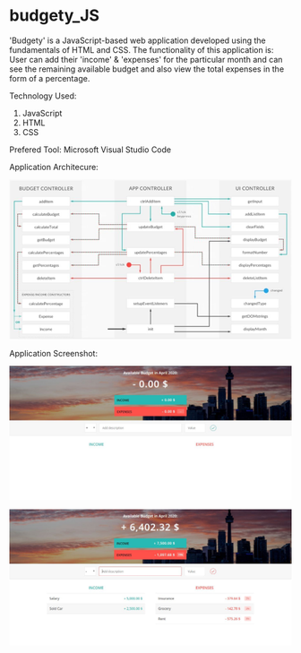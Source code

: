 # budgety_JS
'Budgety' is a JavaScript-based web application developed using the fundamentals of HTML and CSS. The functionality of this application is: User can add their 'income' &amp; 'expenses' for the particular month and can see the remaining available budget and also view the total expenses in the form of a percentage.

Technology Used:
1.  JavaScript
2.  HTML
3.  CSS

Prefered Tool: Microsoft Visual Studio Code

Application Architecure:

![](Screenshots/architecure.JPG)

Application Screenshot:

![](Screenshots/1.JPG)

![](Screenshots/2.JPG)
